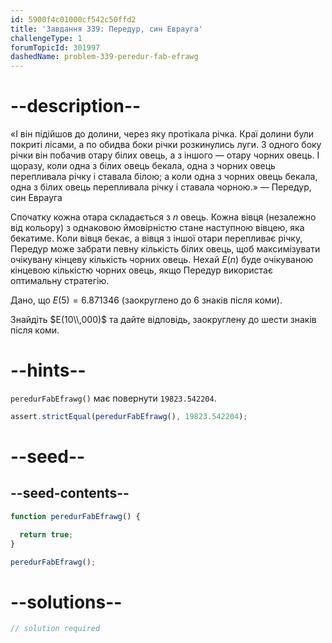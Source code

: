```yaml
---
id: 5900f4c01000cf542c50ffd2
title: 'Завдання 339: Передур, син Еврауга'
challengeType: 1
forumTopicId: 301997
dashedName: problem-339-peredur-fab-efrawg
---
```


# --description--

«І він підійшов до долини, через яку протікала річка. Краї долини були покриті лісами, а по обидва боки річки розкинулись луги. З одного боку річки він побачив отару білих овець, а з іншого — отару чорних овець. І щоразу, коли одна з білих овець бекала, одна з чорних овець перепливала річку і ставала білою; а коли одна з чорних овець бекала, одна з білих овець перепливала річку і ставала чорною.» — Передур, син Еврауга

Спочатку кожна отара складається з $n$ овець. Кожна вівця (незалежно від кольору) з однаковою ймовірністю стане наступною вівцею, яка бекатиме. Коли вівця бекає, а вівця з іншої отари перепливає річку, Передур може забрати певну кількість білих овець, щоб максимізувати очікувану кінцеву кількість чорних овець. Нехай $E(n)$ буде очікуваною кінцевою кількістю чорних овець, якщо Передур використає оптимальну стратегію.

Дано, що $E(5) = 6.871346$ (заокруглено до 6 знаків після коми).

Знайдіть $E(10\\,000)$ та дайте відповідь, заокруглену до шести знаків після коми.

# --hints--

`peredurFabEfrawg()` має повернути `19823.542204`.

```js
assert.strictEqual(peredurFabEfrawg(), 19823.542204);
```

# --seed--

## --seed-contents--

```js
function peredurFabEfrawg() {

  return true;
}

peredurFabEfrawg();
```

# --solutions--

```js
// solution required
```
